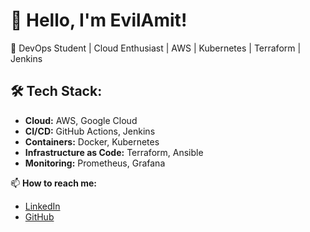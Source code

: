 # 👋 Hello, I'm EvilAmit!

🚀 DevOps Student | Cloud Enthusiast | AWS | Kubernetes | Terraform | Jenkins

## 🛠 Tech Stack:
- **Cloud:** AWS, Google Cloud
- **CI/CD:** GitHub Actions, Jenkins
- **Containers:** Docker, Kubernetes
- **Infrastructure as Code:** Terraform, Ansible
- **Monitoring:** Prometheus, Grafana

📫 **How to reach me:**
- [LinkedIn](https://linkedin.com/in/your-profile)
- [GitHub](https://github.com/evilamit)
